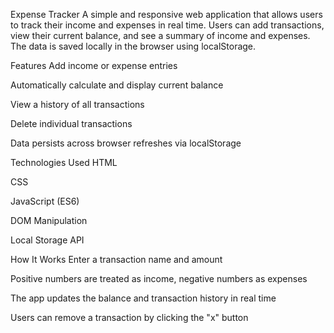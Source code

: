 Expense Tracker
A simple and responsive web application that allows users to track their income and expenses in real time. Users can add transactions, view their current balance, and see a summary of income and expenses. The data is saved locally in the browser using localStorage.

Features
Add income or expense entries

Automatically calculate and display current balance

View a history of all transactions

Delete individual transactions

Data persists across browser refreshes via localStorage

Technologies Used
HTML

CSS

JavaScript (ES6)

DOM Manipulation

Local Storage API

How It Works
Enter a transaction name and amount

Positive numbers are treated as income, negative numbers as expenses

The app updates the balance and transaction history in real time

Users can remove a transaction by clicking the "x" button
